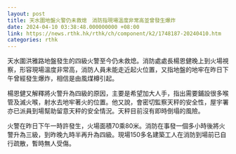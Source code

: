 ```yaml
---
layout: post
title: 天水圍地盤火警仍未救熄　消防指現場溫度非常高並曾發生爆炸
date: 2024-04-10 03:38:48.000000000 +08:00
link: https://news.rthk.hk/rthk/ch/component/k2/1748187-20240410.htm
categories: rthk
---
```


天水圍洪雅路地盤發生的四級火警至今仍未救熄。消防處處長楊恩健晚上到火場視察，形容現場溫度非常高，消防人員未能走近起火位置，又指地盤的地牢在昨日下午曾經發生爆炸，相信是由風煤樽引起。

楊恩健又解釋將火警升為四級的原因，主要是希望加大人手，指出需要鋪設很多喉管及滅火喉，射水去地牢著火的位置。他又說，會密切監察天秤的安全性，屋宇署亦已派員到場幫助留意天秤的安全情況。天秤目前沒有即時倒塌的風險。

火警在昨日下午一時許發生，火場面積70乘80米。消防在事發一個多小時後將火警升為三級，到昨晚九時半再升為四級。現場150多名建築工人在消防到場前已自行疏散，暫時無人受傷。
